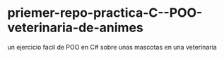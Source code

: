 # priemer-repo-practica-C--POO-veterinaria-de-animes
un ejercicio facil de POO en C# sobre unas mascotas en una veterinaria 
